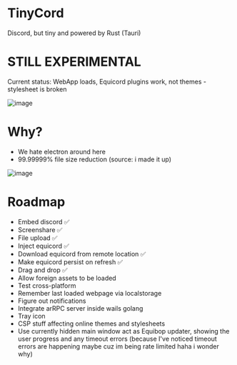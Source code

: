 # TinyCord
Discord, but tiny and powered by Rust (Tauri)

# STILL EXPERIMENTAL
Current status: WebApp loads, Equicord plugins work, not themes - stylesheet is broken

![image](https://github.com/user-attachments/assets/bca2f7cd-9609-428e-a9c2-9e0651c53508)

# Why?
- We hate electron around here
- 99.99999% file size reduction (source: i made it up)

![image](https://github.com/user-attachments/assets/255abd07-23ae-478a-9e81-e6ac268b8a0b)

# Roadmap
- Embed discord ✅
- Screenshare ✅
- File upload ✅
- Inject equicord ✅
- Download equicord from remote location ✅
- Make equicord persist on refresh ✅
- Drag and drop ✅
- Allow foreign assets to be loaded
- Test cross-platform
- Remember last loaded webpage via localstorage
- Figure out notifications
- Integrate arRPC server inside wails golang
- Tray icon
- CSP stuff affecting online themes and stylesheets
- Use currently hidden main window act as Equibop updater, showing the user progress and any timeout errors (because I've noticed timeout errors are happening maybe cuz im being rate limited haha i wonder why)